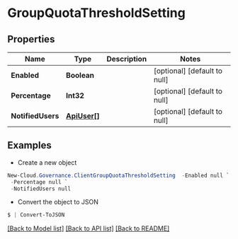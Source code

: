 # GroupQuotaThresholdSetting
## Properties

Name | Type | Description | Notes
------------ | ------------- | ------------- | -------------
**Enabled** | **Boolean** |  | [optional] [default to null]
**Percentage** | **Int32** |  | [optional] [default to null]
**NotifiedUsers** | [**ApiUser[]**](ApiUser.md) |  | [optional] [default to null]

## Examples

- Create a new object
```powershell
New-Cloud.Governance.ClientGroupQuotaThresholdSetting  -Enabled null `
 -Percentage null `
 -NotifiedUsers null
```

- Convert the object to JSON
```powershell
$ | Convert-ToJSON
```


[[Back to Model list]](../README.md#documentation-for-models) [[Back to API list]](../README.md#documentation-for-api-endpoints) [[Back to README]](../README.md)

